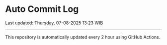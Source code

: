 # Auto Commit Log

Last updated: Thursday, 07-08-2025 13:23 WIB

---

This repository is automatically updated every 2 hour using GitHub Actions.
